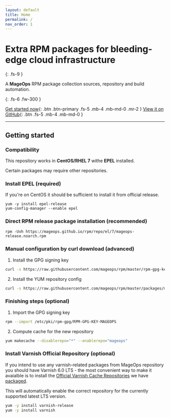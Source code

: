 ```yaml
---
layout: default
title: Home
permalink: /
nav_order: 1
---
```


# Extra RPM packages for bleeding-edge cloud infrastructure
{: .fs-9 }

A **MageOps** RPM package collection sources, repository
and build automation.

{: .fs-6 .fw-300 }

[Get started now](#getting-started){: .btn .btn-primary .fs-5 .mb-4 .mb-md-0 .mr-2 } [View it on GitHub](https://github.com/mageops/rpm){: .btn .fs-5 .mb-4 .mb-md-0 }

---

## Getting started

### Compatibility

This repository works in **CentOS/RHEL 7** withe **EPEL** installed.

Certain packages may require other repositories.

### Install EPEL (required)

If you're on CentOS it should be sufficient to install it
from official release.

```shell
yum -y install epel-release
yum-config-manager --enable epel
```

### Direct RPM release package installation (recommended)

```shell
rpm -Uvh https://mageops.github.io/rpm/repo/el/7/mageops-release.noarch.rpm
```

### Manual configuration by curl download (advanced)

1. Install the GPG signing key
```bash
curl -s https://raw.githubusercontent.com/mageops/rpm/master/rpm-gpg-key.pub.asc > /etc/pki/rpm-gpg/RPM-GPG-KEY-MAGEOPS
```

2. Install the YUM repository config
```bash
curl -s https://raw.githubusercontent.com/mageops/rpm/master/packages/mageops-release/mageops.repo > /etc/yum.repos.d/mageops.repo
```

### Finishing steps (optional)

1. Import the GPG signing key 
```bash
rpm --import /etc/pki/rpm-gpg/RPM-GPG-KEY-MAGEOPS
```

2. Compute cache for the new repository
```bash
yum makecache --disablerepo="*" --enablerepo="mageops"
```

### Install Varnish Official Repository (optional)

If you intend to use any varnish-related packages from MageOps repository
you should have Varnish 6.0 LTS - the most convenient way to make it avaialble
is to install the [Official Varnish Cache Repositories](https://packagecloud.io/varnishcache) 
we have [packaged](https://mageops.github.io/rpm/repo/el/7/varnish-release.noarch.rpm).

This will automatically enable the correct repository for the currently supported latest LTS version.

```bash
yum -y install varnish-release
yum -y install varnish
```


<!-- ### Manual configuration by pasting contents (advanced)

1. Place into `/etc/pki/rpm-gpg/RPM-GPG-KEY-MAGEOPS` file
```
{% include src/rpm-gpg-key.pub.asc %}
```

2. Paste into `/etc/yum.repos.d/mageops.repo` file
```ini
{% include src/packages/mageops-release/mageops.repo %}
``` -->
